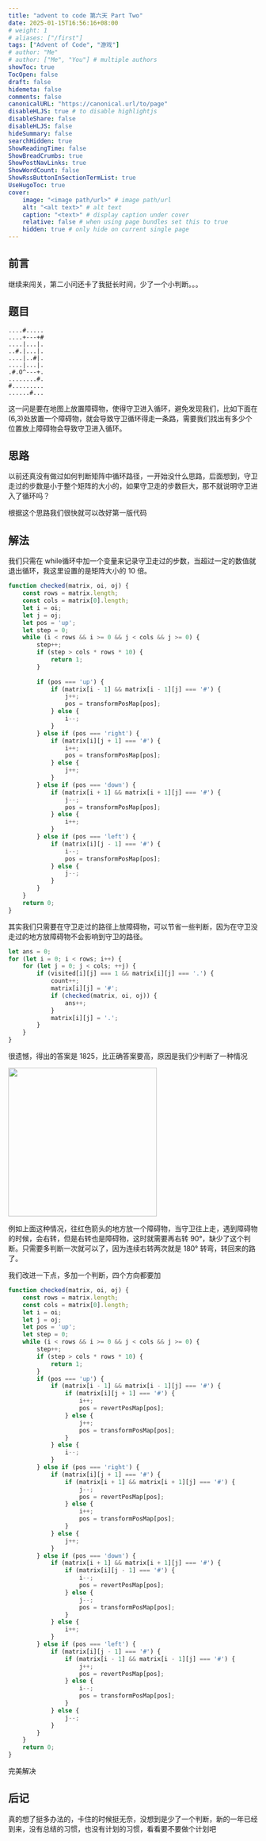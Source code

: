 ```yaml
---
title: "advent to code 第六天 Part Two"
date: 2025-01-15T16:56:16+08:00  
# weight: 1
# aliases: ["/first"]
tags: ["Advent of Code", "游戏"]
# author: "Me"
# author: ["Me", "You"] # multiple authors
showToc: true
TocOpen: false
draft: false
hidemeta: false
comments: false
canonicalURL: "https://canonical.url/to/page"
disableHLJS: true # to disable highlightjs
disableShare: false
disableHLJS: false
hideSummary: false
searchHidden: true
ShowReadingTime: false
ShowBreadCrumbs: true
ShowPostNavLinks: true
ShowWordCount: false
ShowRssButtonInSectionTermList: true
UseHugoToc: true
cover:
    image: "<image path/url>" # image path/url
    alt: "<alt text>" # alt text
    caption: "<text>" # display caption under cover
    relative: false # when using page bundles set this to true
    hidden: true # only hide on current single page
---
```


## 前言

继续来闯关，第二小问还卡了我挺长时间，少了一个小判断。。。

## 题目

```
....#.....
....+---+#
....|...|.
..#.|...|.
....|..#|.
....|...|.
.#.O^---+.
........#.
#.........
......#...
```

这一问是要在地图上放置障碍物，使得守卫进入循环，避免发现我们，比如下面在(6,3)处放置一个障碍物，就会导致守卫循环得走一条路，需要我们找出有多少个位置放上障碍物会导致守卫进入循环。


## 思路

以前还真没有做过如何判断矩阵中循环路径，一开始没什么思路，后面想到，守卫走过的步数是小于整个矩阵的大小的，如果守卫走的步数巨大，那不就说明守卫进入了循环吗？

根据这个思路我们很快就可以改好第一版代码

## 解法

我们只需在 while循环中加一个变量来记录守卫走过的步数，当超过一定的数值就退出循环，我这里设置的是矩阵大小的 10 倍。

```javascript
function checked(matrix, oi, oj) {
    const rows = matrix.length;
    const cols = matrix[0].length;
    let i = oi;
    let j = oj;
    let pos = 'up';
    let step = 0;
    while (i < rows && i >= 0 && j < cols && j >= 0) {
        step++;
        if (step > cols * rows * 10) {
            return 1;
        }
    
        if (pos === 'up') {
            if (matrix[i - 1] && matrix[i - 1][j] === '#') {
                j++;
                pos = transformPosMap[pos];
            } else {
                i--;
            }
        } else if (pos === 'right') {
            if (matrix[i][j + 1] === '#') {
                i++;
                pos = transformPosMap[pos];
            } else {
                j++;
            }
        } else if (pos === 'down') {
            if (matrix[i + 1] && matrix[i + 1][j] === '#') {
                j--;
                pos = transformPosMap[pos];
            } else {
                i++;
            }
        } else if (pos === 'left') {
            if (matrix[i][j - 1] === '#') {
                i--;
                pos = transformPosMap[pos];
            } else {
                j--;
            }
        }
    }
    return 0;
}
```

其实我们只需要在守卫走过的路径上放障碍物，可以节省一些判断，因为在守卫没走过的地方放障碍物不会影响到守卫的路径。

```javascript
let ans = 0;
for (let i = 0; i < rows; i++) {
    for (let j = 0; j < cols; ++j) {
        if (visited[i][j] === 1 && matrix[i][j] === '.') {
            count++;
            matrix[i][j] = '#';
            if (checked(matrix, oi, oj)) {
                ans++;
            }
            matrix[i][j] = '.';
        }
    }
}
```

很遗憾，得出的答案是 1825，比正确答案要高，原因是我们少判断了一种情况


<img src="/images/exp1.png" alt="" style="width: 300px; height: auto;">

例如上面这种情况，往红色箭头的地方放一个障碍物，当守卫往上走，遇到障碍物的时候，会右转，但是右转也是障碍物，这时就需要再右转 90°，缺少了这个判断。只需要多判断一次就可以了，因为连续右转两次就是 180° 转弯，转回来的路了。

我们改进一下点，多加一个判断，四个方向都要加

```javascript
function checked(matrix, oi, oj) {
    const rows = matrix.length;
    const cols = matrix[0].length;
    let i = oi;
    let j = oj;
    let pos = 'up';
    let step = 0;
    while (i < rows && i >= 0 && j < cols && j >= 0) {
        step++;
        if (step > cols * rows * 10) {
            return 1;
        }
        if (pos === 'up') {
            if (matrix[i - 1] && matrix[i - 1][j] === '#') {
                if (matrix[i][j + 1] === '#') {
                    i++;
                    pos = revertPosMap[pos];
                } else {
                    j++;
                    pos = transformPosMap[pos];
                }
            } else {
                i--;
            }
        } else if (pos === 'right') {
            if (matrix[i][j + 1] === '#') {
                if (matrix[i + 1] && matrix[i + 1][j] === '#') {
                    j--;
                    pos = revertPosMap[pos];
                } else {
                    i++;
                    pos = transformPosMap[pos];
                }
            } else {
                j++;
            }
        } else if (pos === 'down') {
            if (matrix[i + 1] && matrix[i + 1][j] === '#') {
                if (matrix[i][j - 1] === '#') {
                    i--;
                    pos = revertPosMap[pos];
                } else {
                    j--;
                    pos = transformPosMap[pos];
                }
            } else {
                i++;
            }
        } else if (pos === 'left') {
            if (matrix[i][j - 1] === '#') {
                if (matrix[i - 1] && matrix[i - 1][j] === '#') {
                    j++;
                    pos = revertPosMap[pos];
                } else {
                    i--;
                    pos = transformPosMap[pos];
                }
            } else {
                j--;
            }
        } 
    }
    return 0;
}
```

完美解决

## 后记

真的想了挺多办法的，卡住的时候挺无奈，没想到是少了一个判断，新的一年已经到来，没有总结的习惯，也没有计划的习惯，看看要不要做个计划吧